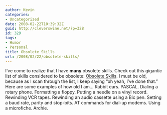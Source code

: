 ```yaml
---
author: Kevin
categories:
- Uncategorized
date: 2008-02-22T10:39:32Z
guid: http://cleverswine.net/?p=328
id: 329
tags:
- Humor
- Personal
title: Obsolete Skills
url: /2008/02/22/obsolete-skills/
---
```


I&#8217;ve come to realize that I have **many** obsolete skills. Check out this gigantic list of skills considered to be obsolete: [Obsolete Skills](http://obsoleteskills.com/Skills/Skills). I must be old, because as I scan through the list, I keep saying &#8220;oh yeah, I&#8217;ve done that.&#8221; Here are some examples of how old I am&#8230; Rabbit ears. PASCAL. Dialing a rotary phone. Formatting a floppy. Putting a needle on a vinyl record. Rewinding VCR tapes. Rewinding an audio cassette using a Bic pen. Setting a baud rate, parity and stop-bits. AT commands for dial-up modems. Using a microfiche. Archie.
